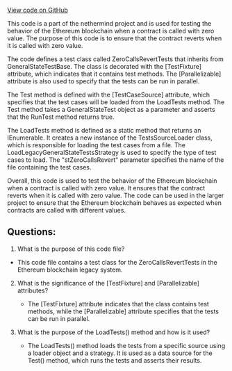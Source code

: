 [View code on GitHub](https://github.com/nethermindeth/nethermind/Ethereum.Blockchain.Legacy.Test/ZeroCallsRevertTests.cs)

This code is a part of the nethermind project and is used for testing the behavior of the Ethereum blockchain when a contract is called with zero value. The purpose of this code is to ensure that the contract reverts when it is called with zero value. 

The code defines a test class called ZeroCallsRevertTests that inherits from GeneralStateTestBase. The class is decorated with the [TestFixture] attribute, which indicates that it contains test methods. The [Parallelizable] attribute is also used to specify that the tests can be run in parallel.

The Test method is defined with the [TestCaseSource] attribute, which specifies that the test cases will be loaded from the LoadTests method. The Test method takes a GeneralStateTest object as a parameter and asserts that the RunTest method returns true.

The LoadTests method is defined as a static method that returns an IEnumerable<GeneralStateTest>. It creates a new instance of the TestsSourceLoader class, which is responsible for loading the test cases from a file. The LoadLegacyGeneralStateTestsStrategy is used to specify the type of test cases to load. The "stZeroCallsRevert" parameter specifies the name of the file containing the test cases.

Overall, this code is used to test the behavior of the Ethereum blockchain when a contract is called with zero value. It ensures that the contract reverts when it is called with zero value. The code can be used in the larger project to ensure that the Ethereum blockchain behaves as expected when contracts are called with different values.
## Questions: 
 1. What is the purpose of this code file?
   - This code file contains a test class for the ZeroCallsRevertTests in the Ethereum blockchain legacy system.

2. What is the significance of the [TestFixture] and [Parallelizable] attributes?
   - The [TestFixture] attribute indicates that the class contains test methods, while the [Parallelizable] attribute specifies that the tests can be run in parallel.

3. What is the purpose of the LoadTests() method and how is it used?
   - The LoadTests() method loads the tests from a specific source using a loader object and a strategy. It is used as a data source for the Test() method, which runs the tests and asserts their results.
